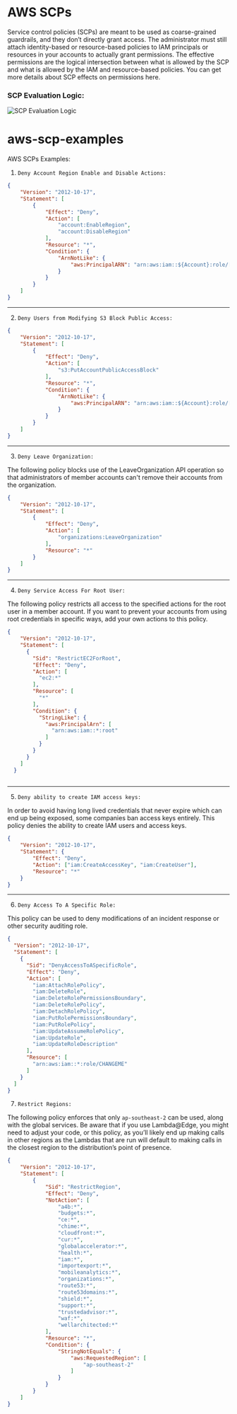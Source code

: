 # AWS SCPs
Service control policies (SCPs) are meant to be used as coarse-grained guardrails, and they don’t directly grant access. The administrator must still attach identity-based or resource-based policies to IAM principals or resources in your accounts to actually grant permissions. The effective permissions are the logical intersection between what is allowed by the SCP and what is allowed by the IAM and resource-based policies. You can get more details about SCP effects on permissions here.
### SCP Evaluation Logic:
![SCP Evaluation Logic ](./assets/SCP.png "SCP Evaluation Logic")

# aws-scp-examples
AWS SCPs Examples:

1. `Deny Account Region Enable and Disable Actions:`

```json
{
    "Version": "2012-10-17",
    "Statement": [
        {
            "Effect": "Deny",
            "Action": [
                "account:EnableRegion",
                "account:DisableRegion"
            ],
            "Resource": "*",
            "Condition": {
                "ArnNotLike": {
                    "aws:PrincipalARN": "arn:aws:iam::${Account}:role/[PRIVILEGED_ROLE]"
                }
            }
        }
    ]
}
```
---
2. `Deny Users from Modifying S3 Block Public Access:`

```json
{
    "Version": "2012-10-17",
    "Statement": [
        {
            "Effect": "Deny",
            "Action": [
                "s3:PutAccountPublicAccessBlock"
            ],
            "Resource": "*",
            "Condition": {
                "ArnNotLike": {
                    "aws:PrincipalARN": "arn:aws:iam::${Account}:role/[PRIVILEGED_ROLE]"
                }
            }
        }
    ]
}
```
---
3. `Deny Leave Organization:`

The following policy blocks use of the LeaveOrganization API operation so that administrators of member accounts can't remove their accounts from the organization.


```json
{
    "Version": "2012-10-17",
    "Statement": [
        {
            "Effect": "Deny",
            "Action": [
                "organizations:LeaveOrganization"
            ],
            "Resource": "*"
        }
    ]
}
```
---

4. `Deny Service Access For Root User:`

The following policy restricts all access to the specified actions for the root user in a member account. If you want to prevent your accounts from using root credentials in specific ways, add your own actions to this policy.
```json
{
    "Version": "2012-10-17",
    "Statement": [
      {
        "Sid": "RestrictEC2ForRoot",
        "Effect": "Deny",
        "Action": [
          "ec2:*"
        ],
        "Resource": [
          "*"
        ],
        "Condition": {
          "StringLike": {
            "aws:PrincipalArn": [
              "arn:aws:iam::*:root"
            ]
          }
        }
      }
    ]
  }
  
```
---
5. `Deny ability to create IAM access keys:`

In order to avoid having long lived credentials that never expire which can end up being exposed, some companies ban access keys entirely. This policy denies the ability to create IAM users and access keys.

```json
{
    "Version": "2012-10-17",
    "Statement": {
        "Effect": "Deny",
        "Action": ["iam:CreateAccessKey", "iam:CreateUser"],
        "Resource": "*"
    }
}
```
---
6. `Deny Access To A Specific Role:`

This policy can be used to deny modifications of an incident response or other security auditing role.

```json
{    
  "Version": "2012-10-17",
  "Statement": [
    {
      "Sid": "DenyAccessToASpecificRole",
      "Effect": "Deny",
      "Action": [
        "iam:AttachRolePolicy",
        "iam:DeleteRole",
        "iam:DeleteRolePermissionsBoundary",
        "iam:DeleteRolePolicy",
        "iam:DetachRolePolicy",
        "iam:PutRolePermissionsBoundary",
        "iam:PutRolePolicy",
        "iam:UpdateAssumeRolePolicy",
        "iam:UpdateRole",
        "iam:UpdateRoleDescription"
      ],
      "Resource": [
        "arn:aws:iam::*:role/CHANGEME"
      ]
    }
  ]
}
```
7. `Restrict Regions: `

The following policy enforces that only `ap-southeast-2` can be used, along with the global services. Be aware that if you use Lambda@Edge, you might need to adjust your code, or this policy, as you’ll likely end up making calls in other regions as the Lambdas that are run will default to making calls in the closest region to the distribution’s point of presence.

```json
{
    "Version": "2012-10-17",
    "Statement": [
        {
            "Sid": "RestrictRegion",
            "Effect": "Deny",
            "NotAction": [
                "a4b:*",
                "budgets:*",
                "ce:*",
                "chime:*",
                "cloudfront:*",
                "cur:*",
                "globalaccelerator:*",
                "health:*",
                "iam:*",
                "importexport:*",
                "mobileanalytics:*",
                "organizations:*",
                "route53:*",
                "route53domains:*",
                "shield:*",
                "support:*",
                "trustedadvisor:*",
                "waf:*",
                "wellarchitected:*"
            ],
            "Resource": "*",
            "Condition": {
                "StringNotEquals": {
                    "aws:RequestedRegion": [
                        "ap-southeast-2"
                    ]
                }
            }
        }
    ]
}
```
